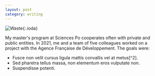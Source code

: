 ```yaml
---
layout: post
category: writing
---
```


![Waste](https://images.unsplash.com/flagged/photo-1572213426852-0e4ed8f41ff6?ixlib=rb-1.2.1&ixid=MnwxMjA3fDB8MHxwaG90by1wYWdlfHx8fGVufDB8fHx8&auto=format&fit=crop&w=1474&q=80){:.ioda}

My master's program at Sciences Po cooperates often with private and public entities. In 2021, me and a team of five colleagues worked on a project with the Agence Française de Développement. The goals were:

- Fusce non velit cursus ligula mattis convallis vel at metus[^2].
- Sed pharetra tellus massa, non elementum eros vulputate non.
- Suspendisse potenti.

